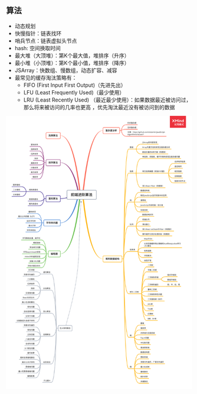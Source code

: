 ## 算法
  - 动态规划
  - 快慢指针：链表找环
  - 哨兵节点：链表虚拟头节点
  - hash: 空间换取时间
  - 最大堆（大顶堆）：第K个最大值，堆排序（升序）
  - 最小堆（小顶堆）：第K个最小值，堆排序（降序）
  - JSArray：快数组、慢数组，动态扩容、减容
  - 最常见的缓存淘汰策略有：
    - FIFO (First Input First Output)（先进先出）
    - LFU (Least Frequently Used)（最少使用）
    - LRU (Least Recently Used) （最近最少使用）：如果数据最近被访问过，那么将来被访问的几率也更高 ，优先淘汰最近没有被访问到的数据

![前端算法思维导图](./javascript-algorithms.png)